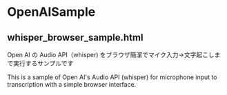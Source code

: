 # OpenAISample

## whisper_browser_sample.html

Open AI の Audio API（whisper) をブラウザ簡潔でマイク入力→文字起こしまで実行するサンプルです

This is a sample of Open AI's Audio API (whisper) for microphone input to transcription with a simple browser interface.


